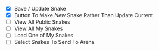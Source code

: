 
 - [x] Save / Update Snake
 - [x] Button To Make *New* Snake Rather Than Update Current
 - [ ] View All Public Snakes
 - [ ] View All My Snakes
 - [ ] Load One of My Snakes
 - [ ] Select Snakes To Send To Arena
